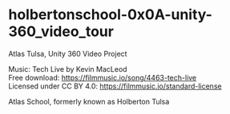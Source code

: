 # holbertonschool-0x0A-unity-360_video_tour
Atlas Tulsa, Unity 360 Video Project



Music: Tech Live by Kevin MacLeod<br>
Free download: https://filmmusic.io/song/4463-tech-live<br>
Licensed under CC BY 4.0: https://filmmusic.io/standard-license


Atlas School, formerly known as Holberton Tulsa